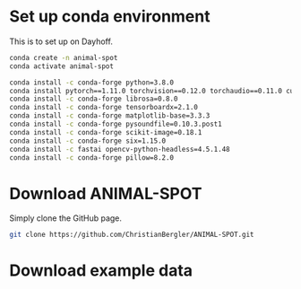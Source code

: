 # Set up conda environment 

This is to set up on Dayhoff. 

```sh
conda create -n animal-spot
conda activate animal-spot

conda install -c conda-forge python=3.8.0
conda install pytorch==1.11.0 torchvision==0.12.0 torchaudio==0.11.0 cudatoolkit=11.3 -c pytorch 
conda install -c conda-forge librosa=0.8.0
conda install -c conda-forge tensorboardx=2.1.0
conda install -c conda-forge matplotlib-base=3.3.3
conda install -c conda-forge pysoundfile=0.10.3.post1
conda install -c conda-forge scikit-image=0.18.1
conda install -c conda-forge six=1.15.0
conda install -c fastai opencv-python-headless=4.5.1.48
conda install -c conda-forge pillow=8.2.0
```

# Download ANIMAL-SPOT 

Simply clone the GitHub page. 

```sh
git clone https://github.com/ChristianBergler/ANIMAL-SPOT.git
```

# Download example data 

```sh

```